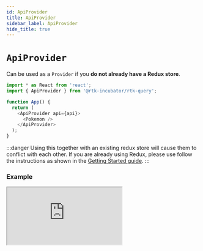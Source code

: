 ```yaml
---
id: ApiProvider
title: ApiProvider
sidebar_label: ApiProvider
hide_title: true
---
```


# `ApiProvider`

Can be used as a `Provider` if you **do not already have a Redux store**.

```ts title="Basic usage - wrap your App with ApiProvider"
import * as React from 'react';
import { ApiProvider } from '@rtk-incubator/rtk-query';

function App() {
  return (
    <ApiProvider api={api}>
      <Pokemon />
    </ApiProvider>
  );
}
```

:::danger
Using this together with an existing redux store will cause them to conflict with each other. If you are already using Redux, please use follow the instructions as shown in the [Getting Started guide](../introduction/getting-started).
:::

### Example

<iframe src="https://codesandbox.io/embed/rtk-query-apiprovider-iyzme?fontsize=12&hidenavigation=1&module=%2Fsrc%2FApp.tsx&theme=dark"
     style={{ width: '100%', height: '800px', border: 0, borderRadius: '4px', overflow: 'hidden' }}
     title="RTK Query ApiProvider"
     allow="geolocation; microphone; camera; midi; vr; accelerometer; gyroscope; payment; ambient-light-sensor; encrypted-media; usb" 
     sandbox="allow-modals allow-forms allow-popups allow-scripts allow-same-origin"
></iframe>
